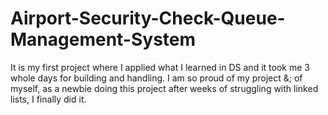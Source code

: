 # Airport-Security-Check-Queue-Management-System
It is my first project where I applied what I learned in DS and it took me 3 whole days for building and handling. I am so proud of my project &; of myself, as a newbie doing this project after weeks of struggling with linked lists, I finally did it.
